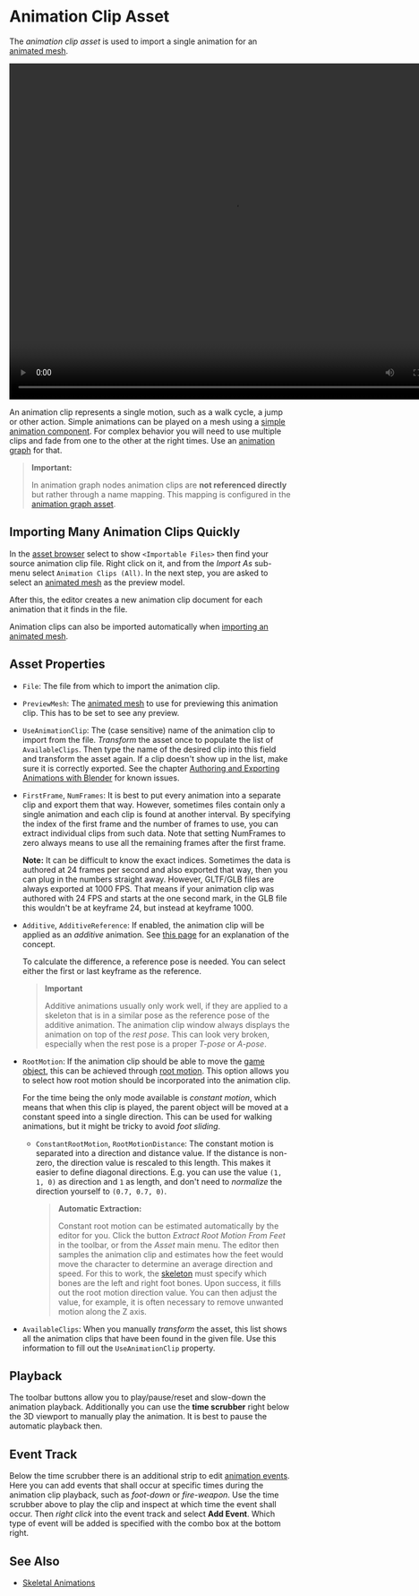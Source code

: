 # Animation Clip Asset

The *animation clip asset* is used to import a single animation for an [animated mesh](animated-mesh-asset.md).

<video src="../media/anim-clip.webm" width="800" height="600" autoplay loop></video>

An animation clip represents a single motion, such as a walk cycle, a jump or other action. Simple animations can be played on a mesh using a [simple animation component](simple-animation-component.md). For complex behavior you will need to use multiple clips and fade from one to the other at the right times. Use an [animation graph](animation-graphs/animation-graph-overview.md) for that.

> **Important:**
>
> In animation graph nodes animation clips are **not referenced directly** but rather through a name mapping. This mapping is configured in the [animation graph asset](animation-graphs/animation-graph-asset.md).

## Importing Many Animation Clips Quickly

In the [asset browser](../../assets/asset-browser.md) select to show `<Importable Files>` then find your source animation clip file. Right click on it, and from the *Import As* sub-menu select `Animation Clips (All)`. In the next step, you are asked to select an [animated mesh](animated-mesh-asset.md) as the preview model.

After this, the editor creates a new animation clip document for each animation that it finds in the file.

Animation clips can also be imported automatically when [importing an animated mesh](../../graphics/meshes/mesh-import.md).

## Asset Properties

* `File`: The file from which to import the animation clip.

* `PreviewMesh`: The [animated mesh](animated-mesh-asset.md) to use for previewing this animation clip. This has to be set to see any preview.

* `UseAnimationClip`: The (case sensitive) name of the animation clip to import from the file. *Transform* the asset once to populate the list of `AvailableClips`. Then type the name of the desired clip into this field and transform the asset again. If a clip doesn't show up in the list, make sure it is correctly exported. See the chapter [Authoring and Exporting Animations with Blender](blender-export.md) for known issues.

* `FirstFrame`, `NumFrames`: It is best to put every animation into a separate clip and export them that way. However, sometimes files contain only a single animation and each clip is found at another interval. By specifying the index of the first frame and the number of frames to use, you can extract individual clips from such data. Note that setting NumFrames to zero always means to use all the remaining frames after the first frame.

  **Note:** It can be difficult to know the exact indices. Sometimes the data is authored at 24 frames per second and also exported that way, then you can plug in the numbers straight away. However, GLTF/GLB files are always exported at 1000 FPS. That means if your animation clip was authored with 24 FPS and starts at the one second mark, in the GLB file this wouldn't be at keyframe 24, but instead at keyframe 1000.

* `Additive`, `AdditiveReference`: If enabled, the animation clip will be applied as an *additive* animation. See [this page](https://guillaumeblanc.github.io/ozz-animation/samples/additive) for an explanation of the concept.

  To calculate the difference, a reference pose is needed. You can select either the first or last keyframe as the reference.

  > **Important**
  >
  > Additive animations usually only work well, if they are applied to a skeleton that is in a similar pose as the reference pose of the additive animation. The animation clip window always displays the animation on top of the *rest pose*. This can look very broken, especially when the rest pose is a proper *T-pose* or *A-pose*.

* `RootMotion`: If the animation clip should be able to move the [game object](../../runtime/world/game-objects.md), this can be achieved through [root motion](root-motion.md). This option allows you to select how root motion should be incorporated into the animation clip.

  For the time being the only mode available is *constant motion*, which means that when this clip is played, the parent object will be moved at a constant speed into a single direction. This can be used for walking animations, but it might be tricky to avoid *foot sliding*.

  * `ConstantRootMotion`, `RootMotionDistance`: The constant motion is separated into a direction and distance value. If the distance is non-zero, the direction value is rescaled to this length. This makes it easier to define diagonal directions. E.g. you can use the value `(1, 1, 0)` as direction and `1` as length, and don't need to *normalize* the direction yourself to `(0.7, 0.7, 0)`.

    > **Automatic Extraction:**
    >
    > Constant root motion can be estimated automatically by the editor for you. Click the button *Extract Root Motion From Feet* in the toolbar, or from the *Asset* main menu. The editor then samples the animation clip and estimates how the feet would move the character to determine an average direction and speed. For this to work, the [skeleton](skeleton-asset.md) must specify which bones are the left and right foot bones. Upon success, it fills out the root motion direction value. You can then adjust the value, for example, it is often necessary to remove unwanted motion along the Z axis.

* `AvailableClips`: When you manually *transform* the asset, this list shows all the animation clips that have been found in the given file. Use this information to fill out the `UseAnimationClip` property.

## Playback

The toolbar buttons allow you to play/pause/reset and slow-down the animation playback. Additionally you can use the **time scrubber** right below the 3D viewport to manually play the animation. It is best to pause the automatic playback then.

## Event Track

Below the time scrubber there is an additional strip to edit [animation events](animation-events.md). Here you can add events that shall occur at specific times during the animation clip playback, such as *foot-down* or *fire-weapon*. Use the time scrubber above to play the clip and inspect at which time the event shall occur. Then *right click* into the event track and select **Add Event**. Which type of event will be added is specified with the combo box at the bottom right.

## See Also

* [Skeletal Animations](skeletal-animation-overview.md)